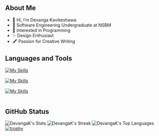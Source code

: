## About Me

- 👋 Hi, I’m Devanga Kavikeshawa
- 🌱 Software Engineering Undergraduate at NSBM
- 👀 Interested in Programming
- ✨ Design Enthusiast
- 🖋️ Passion for Creative Writing


## Languages and Tools
[![My Skills](https://skillicons.dev/icons?i=c,cs,java,kotlin,py&theme=dark)](https://skillicons.dev)
<br><br>
[![My Skills](https://skillicons.dev/icons?i=js,html,css,react,figma&theme=dark)](https://skillicons.dev)
<br><br>
[![My Skills](https://skillicons.dev/icons?i=mysql,firebase,&theme=dark)](https://skillicons.dev)
<br><br>
<!--[![My Skills](https://skillicons.dev/icons?i=eclipse,idea,androidstudio,selenium,vscode,visualstudio&theme=dark)](https://skillicons.dev)-->


## GitHub Status

![DevangaK's Stats](https://github-readme-stats.vercel.app/api?username=DevangaK&theme=tokyonight&show_icons=true&hide_border=true&count_private=true)
![DevangaK's Streak](https://github-readme-streak-stats.herokuapp.com/?user=DevangaK&theme=tokyonight&hide_border=true)
![DevangaK's Top Languages](https://github-readme-stats.vercel.app/api/top-langs/?username=DevangaK&theme=tokyonight&show_icons=true&hide_border=true&layout=compact&card_width=340)
[![trophy](https://github-profile-trophy.vercel.app/?username=DevangaK&rank=S,B,C&theme=juicyfresh)](https://github.com/DevangaK/github-profile-trophy)






